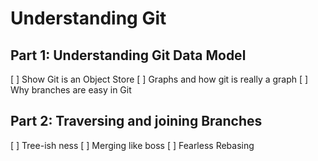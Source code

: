 # Understanding Git

## Part 1: Understanding Git Data Model
[ ] Show Git is an Object Store
[ ] Graphs and how git is really a graph
[ ] Why branches are easy in Git

## Part 2: Traversing and joining Branches
[ ] Tree-ish ness
[ ] Merging like boss
[ ] Fearless Rebasing
